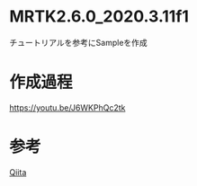 # MRTK2.6.0_2020.3.11f1
チュートリアルを参考にSampleを作成

# 作成過程
https://youtu.be/J6WKPhQc2tk

# 参考
[Qiita](https://qiita.com/t21m092/items/a6027c050ee5c4b386d4)
